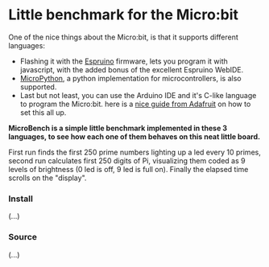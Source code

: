 # Little benchmark for the Micro:bit

One of the nice things about the Micro:bit, is that it supports different languages:
* Flashing it with the [Espruino](http://www.espruino.com/MicroBit) firmware, lets you program it with javascript, with the added bonus of the excellent Espruino WebIDE.
* [MicroPython](http://microbit-micropython.readthedocs.io/en/latest/), a python implementation for microcontrollers, is also supported.
* Last but not least, you can use the Arduino IDE and it's C-like language to program the Micro:bit.
here is a [nice guide from Adafruit](https://learn.adafruit.com/use-micro-bit-with-arduino/overview) on how to set this all up.

**MicroBench is a simple little benchmark implemented in these 3 languages, to see how each one of them behaves on this neat little board.**

First run finds the first 250 prime numbers lighting up a led every 10 primes, second run calculates first 250 digits of Pi, visualizing them coded as 9 levels of brightness (0 led is off, 9 led is full on).
Finally the elapsed time scrolls on the "display".

### Install
(...)

### Source
(...)
